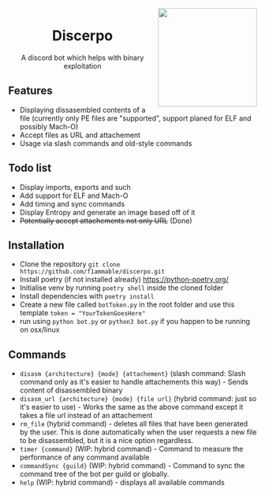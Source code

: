 <img align="right" src="https://cdn.discordapp.com/attachments/865173636364369921/980886211143028817/Artboard_1.svg" width=200px/>
<div align="center">
  <h1>Discerpo</h1>
  <p>A discord bot which helps with binary exploitation</p>
</div>

## Features
- Displaying dissasembled contents of a file (currently only PE files are "supported", support planed for ELF and possibly Mach-O)
- Accept files as URL and attachement
- Usage via slash commands and old-style commands

## Todo list
- Display imports, exports and such
- Add support for ELF and Mach-O
- Add timing and sync commands
- Display Entropy and generate an image based off of it
- ~~Potentially accept attachements not only URL~~ (Done)

## Installation
- Clone the repository ```git clone https://github.com/f1ammable/discerpo.git```
- Install poetry (if not installed already) https://python-poetry.org/
- Initialise venv by running ```poetry shell``` inside the cloned folder
- Install dependencies with ```poetry install```
- Create a new file called `botToken.py` in the root folder and use this template ```token = "YourTokenGoesHere"```
- run using ```python bot.py``` or ```python3 bot.py``` if you happen to be running on osx/linux

## Commands
- `disasm {architecture} {mode} {attachement}` (slash command: Slash command only as it's easier to handle attachements this way) - Sends content of disassembled binary
- `disasm_url {architecture} {mode} {file url}` (hybrid command: just so it's easier to use) - Works the same as the above command except it takes a file url instead of an attachement
-  ```rm_file``` (hybrid command) - deletes all files that have been generated by the user. This is done automatically when the user requests a new file to be disassembled, but it is a nice option regardless.
-  ```timer {command}``` (WIP: hybrid command) - Command to measure the performance of any command available
-  ```commandSync {guild}``` (WIP: hybrid command) - Command to sync the command tree of the bot per guild or globally. 
-  ```help``` (WIP: hybrid command) - displays all available commands
